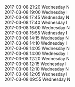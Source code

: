 2017-03-08 21:20 Wednesday  N  
2017-03-08 19:00 Wednesday  I  
2017-03-08 17:45 Wednesday  N  
2017-03-08 17:40 Wednesday  I  
2017-03-08 16:00 Wednesday  N  
2017-03-08 15:55 Wednesday  I  
2017-03-08 14:15 Wednesday  N  
2017-03-08 14:10 Wednesday  I  
2017-03-08 14:05 Wednesday  N  
2017-03-08 14:00 Wednesday  I  
2017-03-08 12:20 Wednesday  N  
2017-03-08 12:15 Wednesday  I  
2017-03-08 12:10 Wednesday  N  
2017-03-08 12:05 Wednesday  I  
2017-03-08 09:55 Wednesday  N  
